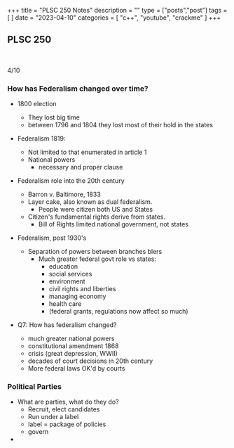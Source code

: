 +++
title = "PLSC 250 Notes"
description = ""
type = ["posts","post"]
tags = [
]
date = "2023-04-10"
categories = [
    "c++",
    "youtube",
    "crackme"
]
+++


## PLSC 250

<br>

4/10
### How has Federalism changed over time?
* 1800 election
  * They lost big time
  * between 1796 and 1804 they lost most of their hold in the states
  
* Federalism 1819:
  * Not limited to that enumerated in article 1
  * National powers
    * necessary and proper clause
* Federalism role into the 20th century
  * Barron v. Baltimore, 1833
  * Layer cake, also known as dual federalism.
    * People were citizen both US and States
  * Citizen's fundamental rights derive from states.
    * Bill of Rights limited national government, not states
* Federalism, post 1930's
  * Separation of powers between branches blers
    * Much greater federal govt role vs states:
      * education
      * social services
      * environment
      * civil rights and liberties
      * managing economy
      * health care
      * (federal grants, regulations now affect so much)
  
*   Q7: How has federalism changed?
    *   much greater national powers
    *   constitutional amendment 1868
    *   crisis (great depression, WWII)
    *   decades of court decisions in 20th century
    *   More federal laws OK'd by courts
### Political Parties
* What are parties, what do they do?
  * Recruit, elect candidates
  * Run under a label
  * label = package of policies
  * govern
* 